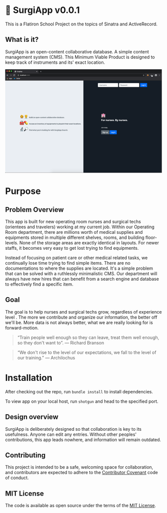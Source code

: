 # 🏩 SurgiApp v0.0.1

This is a Flatiron School Project on the topics of Sinatra and ActiveRecord.

## What is it?

SurgiApp is an open-content collaborative database. A simple content management system (CMS). This Minimum Viable Product is designed to keep track of instruments and its' exact location.

![landing page](https://raw.githubusercontent.com/plabradorjr/blog_images/master/surgi_app_index.png)

# Purpose

## Problem Overview

This app is built for new operating room nurses and surgical techs (orientees and travelers) working at my current job. Within our Operating Room department, there are millions worth of medical supplies and equipments stored in multiple different shelves, rooms, and building floor-levels. None of the storage areas are exactly identical in layouts. For newer staffs, it becomes very easy to get lost trying to find equipments. 

Instead of focusing on patient care or other medical related tasks, we continually lose time trying to find simple items. There are no documentations to where the supplies are located. It's a simple problem that can be solved with a ruthlessly minimalistic CMS. Our department will always have new hires that can benefit from a search engine and database to effectively find a specific item. 

## Goal

The goal is to help nurses and surgical techs grow, regardless of experience level . The more we contribute and organize our information, the better off we'll be. More data is not always better, what we are really looking for is forward-motion. 

>“Train people well enough so they can leave, treat them well enough, so they don't want to”. — Richard Branson

>“We don't rise to the level of our expectations, we fall to the level of our training.” ― Archilochus

# Installation

After checking out the repo, run `bundle install` to install dependencies.

To view app on your local host, run `shotgun` and head to the specified port.

## Design overview

SurgiApp is deliberately designed so that collaboration is key to its usefulness. Anyone can edit any entries. Without other peoples' contributions, this app leads nowhere, and information will remain outdated. 


## Contributing

This project is intended to be a safe, welcoming space for collaboration, and contributors are expected to adhere to the [Contributor Covenant](http://contributor-covenant.org) code of conduct.

## MIT License

The code is available as open source under the terms of the [MIT License](http://opensource.org/licenses/MIT).